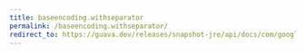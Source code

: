 ```yaml
---
title: baseencoding.withseparator
permalink: /baseencoding.withseparator/
redirect_to: https://guava.dev/releases/snapshot-jre/api/docs/com/google/common/io/BaseEncoding.html#withSeparator-java.lang.String-int-
---
```

